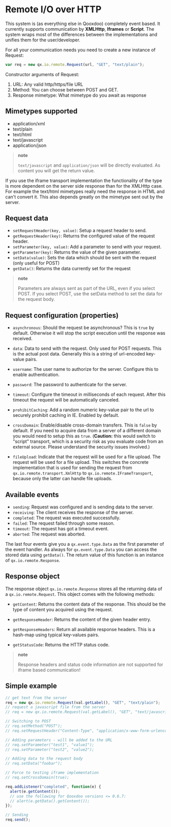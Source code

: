 # Remote I/O over HTTP

This system is (as everything else in Qooxdoo) completely event based.
It currently supports communication by **XMLHttp**, **Iframes** or **Script**. 
The system wraps most of the differences between
the implementations and unifies them for the user/developer.

For all your communication needs you need to create a new instance of
Request:

```javascript
var req = new qx.io.remote.Request(url, "GET", "text/plain");
```

Constructor arguments of Request:

1.  URL: Any valid http/https/file URL
2.  Method: You can choose between POST and GET.
3.  Response mimetype: What mimetype do you await as response

## Mimetypes supported

-   application/xml
-   text/plain
-   text/html
-   text/javascript
-   application/json

> **note**
>
> `text/javascript` and `application/json` will be directly evaluated. As
> content you will get the return value.

If you use the iframe transport implementation the functionality of
the type is more dependent on the server side response than for the
XMLHttp case. For example the text/html mimetypes really need the
response in HTML and can't convert it. This also depends greatly on
the mimetype sent out by the server.

## Request data

-   `setRequestHeader(key, value)`: Setup a request header to send.
-   `getRequestHeader(key)`: Returns the configured value of the request
    header.
-   `setParameter(key, value)`: Add a parameter to send with your request.
-   `getParameter(key)`: Returns the value of the given parameter.
-   `setData(value)`: Sets the data which should be sent with the request
    (only useful for POST)
-   `getData()`: Returns the data currently set for the request

> **note**
>
> Parameters are always sent as part of the URL, even if you select
> POST. If you select POST, use the setData method to set the data for
> the request body.

## Request configuration (properties)

-   `asynchronous`: Should the request be asynchronous? This is `true` by
    default. Otherwise it will stop the script execution until the
    response was received.

-   `data`: Data to send with the request. Only used for POST requests.
    This is the actual post data. Generally this is a string of
    url-encoded key-value pairs.

-   `username`: The user name to authorize for the server. Configure this
    to enable authentication.

-   `password`: The password to authenticate for the server.

-   `timeout`: Configure the timeout in milliseconds of each request. After
    this timeout the request will be automatically canceled.

-   `prohibitCaching`: Add a random numeric key-value pair to the url to
    securely prohibit caching in IE. Enabled by default.

-   `crossDomain`: Enable/disable cross-domain transfers. This is `false`
    by default. If you need to acquire data from a server of a different
    domain you would need to setup this as `true`. (**Caution:** this would
    switch to "script" transport, which is a security risk as you evaluate
    code from an external source. Please understand the security issues
    involved.)

-   `fileUpload`: Indicate that the request will be used for a file upload.
    The request will be used for a file upload. This switches the concrete
    implementation that is used for sending the request from `
    qx.io.remote.transport.XmlHttp` to `qx.io.remote.IFrameTransport`,
    because only the latter can handle file uploads.

## Available events

-   `sending`: Request was configured and is sending data to the server.
-   `receiving`: The client receives the response of the server.
-   `completed`: The request was executed successfully.
-   `failed`: The request failed through some reason.
-   `timeout`: The request has got a timeout event.
-   `aborted`: The request was aborted.

The last four events give you a `qx.event.type.Data` as the first
parameter of the event handler. As always for `qx.event.type.Data` you
can access the stored data using `getData()`. The return value of this
function is an instance of `qx.io.remote.Response`.

## Response object

The response object `qx.io.remote.Response` stores all the returning
data of a `qx.io.remote.Request`. This object comes with the following
methods:

-   `getContent`: Returns the content data of the response. This should be
    the type of content you acquired using the request.

-   `getResponseHeader`: Returns the content of the given header entry.

-   `getResponseHeaders`: Return all available response headers. This is a
    hash-map using typical key-values pairs.

-   `getStatusCode`: Returns the HTTP status code.

> **note**
>
> Response headers and status code information are not supported for
> iframe based communication!

## Simple example

```javascript
// get text from the server
req = new qx.io.remote.Request(val.getLabel(), "GET", "text/plain");
// request a javascript file from the server
// req = new qx.io.remote.Request(val.getLabel(), "GET", "text/javascript");

// Switching to POST
// req.setMethod("POST");
// req.setRequestHeader("Content-Type", "application/x-www-form-urlencoded");

// Adding parameters - will be added to the URL
// req.setParameter("test1", "value1");
// req.setParameter("test2", "value2");

// Adding data to the request body
// req.setData("foobar");

// Force to testing iframe implementation
// req.setCrossDomain(true);

req.addListener("completed", function(e) {
  alert(e.getContent());
  // use the following for Qooxdoo versions <= 0.6.7:
  // alert(e.getData().getContent());
});

// Sending
req.send();
```
